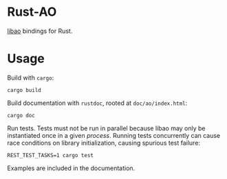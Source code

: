 # Rust-AO
[libao] bindings for Rust.

[libao]: https://www.xiph.org/ao/

# Usage

Build with `cargo`:

    cargo build

Build documentation with `rustdoc`, rooted at `doc/ao/index.html`:

    cargo doc

Run tests. Tests must not be run in parallel because libao may only be
instantiated once in a given _process_. Running tests concurrently
can cause race conditions on library initialization, causing spurious
test failure:

    REST_TEST_TASKS=1 cargo test

Examples are included in the documentation.
